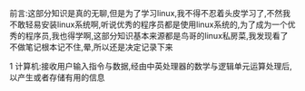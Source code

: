 前言:这部分知识是真的无聊,但是为了学习linux,我不得不忍着头皮学习了,不然我不敢轻易安装linux系统啊,听说优秀的程序员都是使用linux系统的,为了成为一个优秀的程序员,我也得学啊,这部分知识基本来源都是鸟哥的linux私房菜,我发现看了不做笔记根本记不住,晕,所以还是决定记录下来

1 计算机:接收用户输入指令与数据,经由中英处理器的数学与逻辑单元运算处理后,以产生或者存储有用的信息